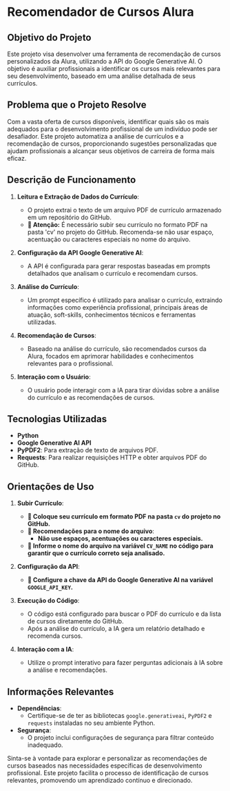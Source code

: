 # Recomendador de Cursos Alura

## Objetivo do Projeto

Este projeto visa desenvolver uma ferramenta de recomendação de cursos personalizados da Alura, utilizando a API do Google Generative AI. O objetivo é auxiliar profissionais a identificar os cursos mais relevantes para seu desenvolvimento, baseado em uma análise detalhada de seus currículos.

## Problema que o Projeto Resolve

Com a vasta oferta de cursos disponíveis, identificar quais são os mais adequados para o desenvolvimento profissional de um indivíduo pode ser desafiador. Este projeto automatiza a análise de currículos e a recomendação de cursos, proporcionando sugestões personalizadas que ajudam profissionais a alcançar seus objetivos de carreira de forma mais eficaz.

## Descrição de Funcionamento

1. **Leitura e Extração de Dados do Currículo**:
   - O projeto extrai o texto de um arquivo PDF de currículo armazenado em um repositório do GitHub.
   -  **🔴 Atenção:** É necessário subir seu currículo no formato PDF na pasta 'cv' no projeto do GitHub. Recomenda-se não usar espaço, acentuação ou caracteres especiais no nome do arquivo.

2. **Configuração da API Google Generative AI**:
   - A API é configurada para gerar respostas baseadas em prompts detalhados que analisam o currículo e recomendam cursos.

3. **Análise do Currículo**:
   - Um prompt específico é utilizado para analisar o currículo, extraindo informações como experiência profissional, principais áreas de atuação, soft-skills, conhecimentos técnicos e ferramentas utilizadas.

4. **Recomendação de Cursos**:
   - Baseado na análise do currículo, são recomendados cursos da Alura, focados em aprimorar habilidades e conhecimentos relevantes para o profissional.

5. **Interação com o Usuário**:
   - O usuário pode interagir com a IA para tirar dúvidas sobre a análise do currículo e as recomendações de cursos.

## Tecnologias Utilizadas

- **Python**
- **Google Generative AI API**
- **PyPDF2**: Para extração de texto de arquivos PDF.
- **Requests**: Para realizar requisições HTTP e obter arquivos PDF do GitHub.

## Orientações de Uso

1. **Subir Currículo**:
   - **🔴 Coloque seu currículo em formato PDF na pasta `cv` do projeto no GitHub.**
   - **🔴 Recomendações para o nome do arquivo**:
     - **Não use espaços, acentuações ou caracteres especiais.**
   - **🔴 Informe o nome do arquivo na variável `CV_NAME` no código para garantir que o currículo correto seja analisado.**

2. **Configuração da API**:
   - **🔴 Configure a chave da API do Google Generative AI na variável `GOOGLE_API_KEY`.**


3. **Execução do Código**:
   - O código está configurado para buscar o PDF do currículo e da lista de cursos diretamente do GitHub.
   - Após a análise do currículo, a IA gera um relatório detalhado e recomenda cursos.

4. **Interação com a IA**:
   - Utilize o prompt interativo para fazer perguntas adicionais à IA sobre a análise e recomendações.

## Informações Relevantes

- **Dependências**:
  - Certifique-se de ter as bibliotecas `google.generativeai`, `PyPDF2` e `requests` instaladas no seu ambiente Python.
- **Segurança**:
  - O projeto inclui configurações de segurança para filtrar conteúdo inadequado.

Sinta-se à vontade para explorar e personalizar as recomendações de cursos baseados nas necessidades específicas de desenvolvimento profissional. Este projeto facilita o processo de identificação de cursos relevantes, promovendo um aprendizado contínuo e direcionado.
